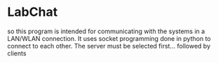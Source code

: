 # LabChat

so this program is intended for communicating with the systems in a LAN/WLAN connection.
It uses socket programming done in python to connect to each other.
The server must be selected first... followed by clients
